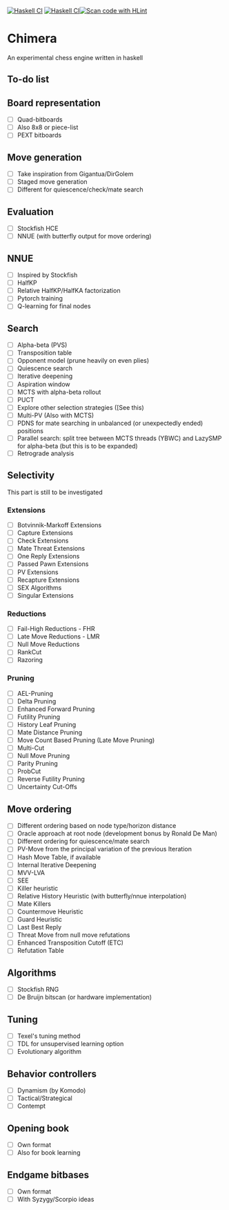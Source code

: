 [![Haskell CI](https://github.com/Matteo0301/Chimera/actions/workflows/haskell.yml/badge.svg)](https://github.com/Matteo0301/Chimera/actions/workflows/haskell.yml)
[![Haskell CI](https://github.com/Matteo0301/Chimera/actions/workflows/haskell.yml/badge.svg)](https://github.com/Matteo0301/Chimera/actions/workflows/haskell.yml)[![Scan code with HLint](https://github.com/Matteo0301/Chimera/actions/workflows/lint.yml/badge.svg)](https://github.com/Matteo0301/Chimera/actions/workflows/lint.yml)

# Chimera
An experimental chess engine written in haskell


## To-do list
## Board representation
- [ ] Quad-bitboards
- [ ] Also 8x8 or piece-list
- [ ] PEXT bitboards

## Move generation
- [ ] Take inspiration from Gigantua/DirGolem
- [ ] Staged move generation
- [ ] Different for quiescence/check/mate search

## Evaluation
- [ ] Stockfish HCE
- [ ] NNUE (with butterfly output for move ordering)

## NNUE
- [ ] Inspired by Stockfish
- [ ] HalfKP
- [ ] Relative HalfKP/HalfKA factorization
- [ ] Pytorch training
- [ ] Q-learning for final nodes

## Search
- [ ] Alpha-beta (PVS)
- [ ] Transposition table
- [ ] Opponent model (prune heavily on even plies)
- [ ] Quiescence search
- [ ] Iterative deepening
- [ ] Aspiration window
- [ ] MCTS with alpha-beta rollout
- [ ] PUCT
- [ ] Explore other selection strategies ([See this)
- [ ] Multi-PV (Also with MCTS)
- [ ] PDNS for mate searching in unbalanced (or unexpectedly ended) positions
- [ ] Parallel search: split tree between MCTS  threads (YBWC) and LazySMP for alpha-beta (but this is to be expanded)
- [ ] Retrograde analysis

## Selectivity
This part is still to be investigated
### Extensions
- [ ] Botvinnik-Markoff Extensions
- [ ] Capture Extensions
- [ ] Check Extensions
- [ ] Mate Threat Extensions
- [ ] One Reply Extensions
- [ ] Passed Pawn Extensions
- [ ] PV Extensions
- [ ] Recapture Extensions
- [ ] SEX Algorithms
- [ ] Singular Extensions
  
### Reductions
- [ ] Fail-High Reductions - FHR
- [ ] Late Move Reductions - LMR
- [ ] Null Move Reductions
- [ ] RankCut
- [ ] Razoring

### Pruning
- [ ] AEL-Pruning
- [ ] Delta Pruning
- [ ] Enhanced Forward Pruning
- [ ] Futility Pruning
- [ ] History Leaf Pruning
- [ ] Mate Distance Pruning
- [ ] Move Count Based Pruning (Late Move Pruning)
- [ ] Multi-Cut
- [ ] Null Move Pruning
- [ ] Parity Pruning
- [ ] ProbCut
- [ ] Reverse Futility Pruning
- [ ] Uncertainty Cut-Offs

## Move ordering
- [ ] Different ordering based on node type/horizon distance
- [ ] Oracle approach at root node (development bonus by Ronald De Man)
- [ ] Different ordering for quiescence/mate search
- [ ] PV-Move from the principal variation of the previous Iteration
- [ ] Hash Move Table, if available
- [ ] Internal Iterative Deepening
- [ ] MVV-LVA
- [ ] SEE
- [ ] Killer heuristic
- [ ] Relative History Heuristic (with butterfly/nnue interpolation)
- [ ] Mate Killers
- [ ] Countermove Heuristic
- [ ] Guard Heuristic
- [ ] Last Best Reply
- [ ] Threat Move from null move refutations
- [ ] Enhanced Transposition Cutoff (ETC)
- [ ] Refutation Table

## Algorithms
- [ ] Stockfish RNG
- [ ] De Bruijn bitscan (or hardware implementation)

## Tuning
- [ ] Texel's tuning method
- [ ] TDL for unsupervised learning option
- [ ] Evolutionary algorithm

## Behavior controllers
- [ ] Dynamism (by Komodo)
- [ ] Tactical/Strategical
- [ ] Contempt

## Opening book
- [ ] Own format
- [ ] Also for book learning

## Endgame bitbases
- [ ] Own format
- [ ] With Syzygy/Scorpio ideas